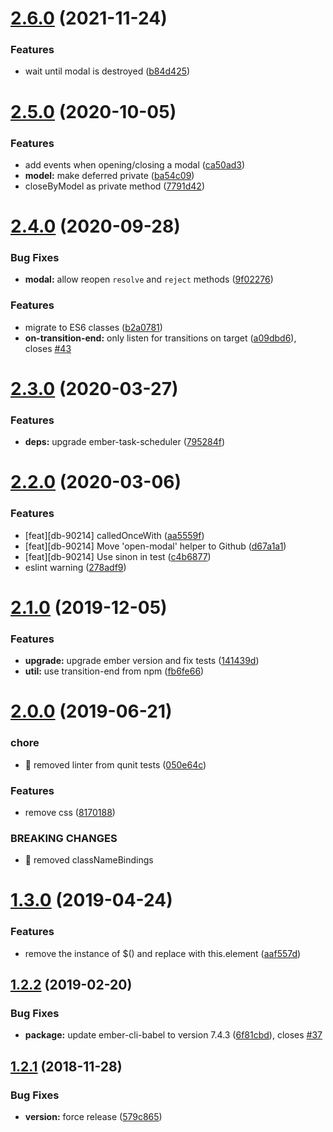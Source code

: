# [2.6.0](https://github.com/BBVAEngineering/ember-modal-service/compare/v2.5.0...v2.6.0) (2021-11-24)

### Features

- wait until modal is destroyed ([b84d425](https://github.com/BBVAEngineering/ember-modal-service/commit/b84d4258771ac2eceb8acc2eee3fed234196dd6a))

# [2.5.0](https://github.com/BBVAEngineering/ember-modal-service/compare/v2.4.0...v2.5.0) (2020-10-05)

### Features

- add events when opening/closing a modal ([ca50ad3](https://github.com/BBVAEngineering/ember-modal-service/commit/ca50ad3fcfe1f16959201956bd623837d190638c))
- **model:** make deferred private ([ba54c09](https://github.com/BBVAEngineering/ember-modal-service/commit/ba54c09d889a49f4c3cef95620dc06d7d9b9ee0a))
- closeByModel as private method ([7791d42](https://github.com/BBVAEngineering/ember-modal-service/commit/7791d421d0c1a3208e8b1234c732a11dd809c773))

# [2.4.0](https://github.com/BBVAEngineering/ember-modal-service/compare/v2.3.0...v2.4.0) (2020-09-28)

### Bug Fixes

- **modal:** allow reopen `resolve` and `reject` methods ([9f02276](https://github.com/BBVAEngineering/ember-modal-service/commit/9f02276249c1d9170d603fa7acce1a1a98c438c1))

### Features

- migrate to ES6 classes ([b2a0781](https://github.com/BBVAEngineering/ember-modal-service/commit/b2a0781b65f7b739a4e1f1b42903ea5fe9178122))
- **on-transition-end:** only listen for transitions on target ([a09dbd6](https://github.com/BBVAEngineering/ember-modal-service/commit/a09dbd6eacaa84a85918371184270d75fe6f539b)), closes [#43](https://github.com/BBVAEngineering/ember-modal-service/issues/43)

# [2.3.0](https://github.com/BBVAEngineering/ember-modal-service/compare/v2.2.0...v2.3.0) (2020-03-27)

### Features

- **deps:** upgrade ember-task-scheduler ([795284f](https://github.com/BBVAEngineering/ember-modal-service/commit/795284f74b84dbd739e6cdc10319e618fb9abc58))

# [2.2.0](https://github.com/BBVAEngineering/ember-modal-service/compare/v2.1.0...v2.2.0) (2020-03-06)

### Features

- [feat][db-90214] calledOnceWith ([aa5559f](https://github.com/BBVAEngineering/ember-modal-service/commit/aa5559fb7768bf7f8a3fb9b84c8268bd428f5a92))
- [feat][db-90214] Move 'open-modal' helper to Github ([d67a1a1](https://github.com/BBVAEngineering/ember-modal-service/commit/d67a1a1372a6c0f904b9f0a0c1c7d114e2beecd1))
- [feat][db-90214] Use sinon in test ([c4b6877](https://github.com/BBVAEngineering/ember-modal-service/commit/c4b687789b5ca313f292650d4ebd37ed62c76510))
- eslint warning ([278adf9](https://github.com/BBVAEngineering/ember-modal-service/commit/278adf9085bfc415dd09341e9b9a892b7c073724))

# [2.1.0](https://github.com/BBVAEngineering/ember-modal-service/compare/v2.0.0...v2.1.0) (2019-12-05)

### Features

- **upgrade:** upgrade ember version and fix tests ([141439d](https://github.com/BBVAEngineering/ember-modal-service/commit/141439d078b044efb0d98fbe4b05db6dc892316e))
- **util:** use transition-end from npm ([fb6fe66](https://github.com/BBVAEngineering/ember-modal-service/commit/fb6fe66245de3a8b629e6a17f95a6236dbcd0023))

# [2.0.0](https://github.com/BBVAEngineering/ember-modal-service/compare/v1.3.0...v2.0.0) (2019-06-21)

### chore

- 🤖 removed linter from qunit tests ([050e64c](https://github.com/BBVAEngineering/ember-modal-service/commit/050e64c))

### Features

- remove css ([8170188](https://github.com/BBVAEngineering/ember-modal-service/commit/8170188))

### BREAKING CHANGES

- 🧨 removed classNameBindings

# [1.3.0](https://github.com/BBVAEngineering/ember-modal-service/compare/v1.2.2...v1.3.0) (2019-04-24)

### Features

- remove the instance of $() and replace with this.element ([aaf557d](https://github.com/BBVAEngineering/ember-modal-service/commit/aaf557d))

## [1.2.2](https://github.com/BBVAEngineering/ember-modal-service/compare/v1.2.1...v1.2.2) (2019-02-20)

### Bug Fixes

- **package:** update ember-cli-babel to version 7.4.3 ([6f81cbd](https://github.com/BBVAEngineering/ember-modal-service/commit/6f81cbd)), closes [#37](https://github.com/BBVAEngineering/ember-modal-service/issues/37)

## [1.2.1](https://github.com/BBVAEngineering/ember-modal-service/compare/v1.2.0...v1.2.1) (2018-11-28)

### Bug Fixes

- **version:** force release ([579c865](https://github.com/BBVAEngineering/ember-modal-service/commit/579c865))
